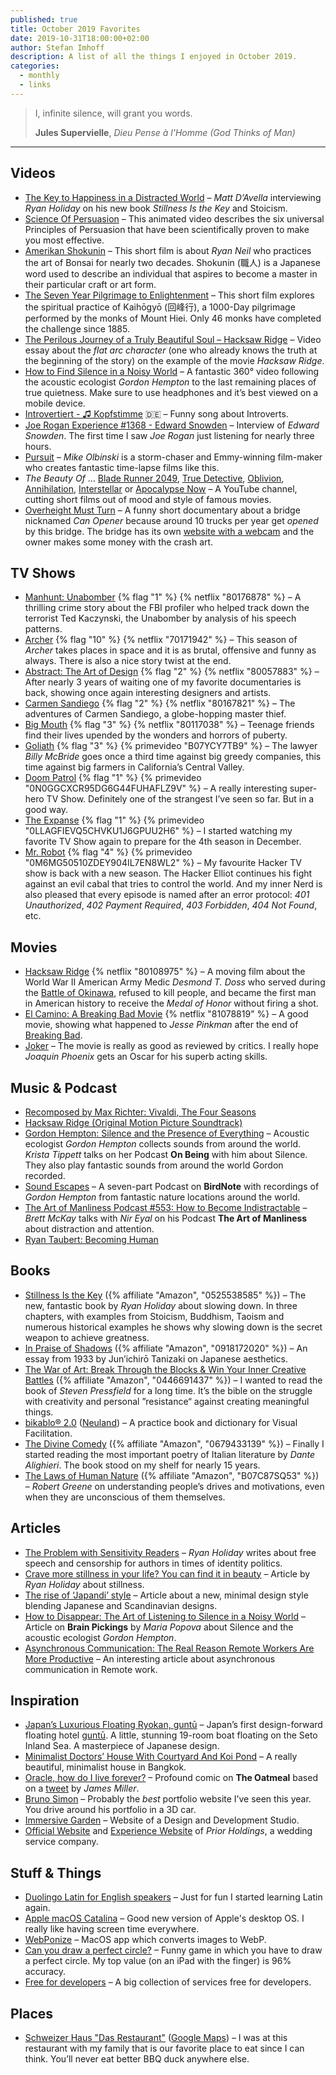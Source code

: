 ```yaml
---
published: true
title: October 2019 Favorites
date: 2019-10-31T18:00:00+02:00
author: Stefan Imhoff
description: A list of all the things I enjoyed in October 2019.
categories:
  - monthly
  - links
---
```


> I, infinite silence, will grant you words.
>
> **Jules Supervielle**, _Dieu Pense à l'Homme (God Thinks of Man)_

---

## Videos

- [The Key to Happiness in a Distracted World](https://youtu.be/5Lay89Tk2nk) – _Matt D’Avella_ interviewing _Ryan Holiday_ on his new book _Stillness Is the Key_ and Stoicism.
- [Science Of Persuasion](https://youtu.be/cFdCzN7RYbw) – This animated video describes the six universal Principles of Persuasion that have been scientifically proven to make you most effective.
- [Amerikan Shokunin](https://youtu.be/QcVEmP1-pqs) – This short film is about _Ryan Neil_ who practices the art of Bonsai for nearly two decades. Shokunin (職人) is a Japanese word used to describe an individual that aspires to become a master in their particular craft or art form.
- [The Seven Year Pilgrimage to Enlightenment](https://youtu.be/z3Ltwie3Tz8) – This short film explores the spiritual practice of Kaihōgyō (回峰行), a 1000-Day pilgrimage performed by the monks of Mount Hiei. Only 46 monks have completed the challenge since 1885.
- [The Perilous Journey of a Truly Beautiful Soul – Hacksaw Ridge](https://youtu.be/7rtccEB76_4) – Video essay about the _flat arc character_ (one who already knows the truth at the beginning of the story) on the example of the movie _Hacksaw Ridge_.
- [How to Find Silence in a Noisy World](https://youtu.be/qUxMdYhipvQ) – A fantastic 360° video following the acoustic ecologist _Gordon Hempton_ to the last remaining places of true quietness. Make sure to use headphones and it’s best viewed on a mobile device.
- [Introvertiert - ♫ Kopfstimme](https://youtu.be/hBLSJRF7bV8) 🇩🇪 – Funny song about Introverts.
- [Joe Rogan Experience #1368 - Edward Snowden](https://youtu.be/efs3QRr8LWw) – Interview of _Edward Snowden_. The first time I saw _Joe Rogan_ just listening for nearly three hours.
- [Pursuit](https://vimeo.com/226958858) – _Mike Olbinski_ is a storm-chaser and Emmy-winning film-maker who creates fantastic time-lapse films like this.
- _The Beauty Of_ … [Blade Runner 2049](https://youtu.be/IzpmRkjFLLE), [True Detective](https://www.youtube.com/watch?v=SVl7yuzyXMI), [Oblivion](https://www.youtube.com/watch?v=dtHgyxcKkcQ), [Annihilation](https://www.youtube.com/watch?v=r9hPETyhQqQ), [Interstellar](https://www.youtube.com/watch?v=665o5OwV_KU) or [Apocalypse Now](https://www.youtube.com/watch?v=VFuJsxEoYjU) – A YouTube channel, cutting short films out of mood and style of famous movies.
- [Overheight Must Turn](https://vimeo.com/271945574) – A funny short documentary about a bridge nicknamed _Can Opener_ because around 10 trucks per year get _opened_ by this bridge. The bridge has its own [website with a webcam](http://11foot8.com/) and the owner makes some money with the crash art.

## TV Shows

- [Manhunt: Unabomber](https://www.themoviedb.org/tv/72597-manhunt) {% flag "1" %} {% netflix "80176878" %} – A thrilling crime story about the FBI profiler who helped track down the terrorist Ted Kaczynski, the Unabomber by analysis of his speech patterns.
- [Archer](https://www.themoviedb.org/tv/10283-archer) {% flag "10" %} {% netflix "70171942" %} – This season of _Archer_ takes places in space and it is as brutal, offensive and funny as always. There is also a nice story twist at the end.
- [Abstract: The Art of Design](https://www.themoviedb.org/tv/70177-abstract-the-art-of-design) {% flag "2" %} {% netflix "80057883" %} – After nearly 3 years of waiting one of my favorite documentaries is back, showing once again interesting designers and artists.
- [Carmen Sandiego](https://www.themoviedb.org/tv/74728-carmen-sandiego) {% flag "2" %} {% netflix "80167821" %} – The adventures of Carmen Sandiego, a globe-hopping master thief.
- [Big Mouth](https://www.themoviedb.org/tv/74204-big-mouth) {% flag "3" %} {% netflix "80117038" %} – Teenage friends find their lives upended by the wonders and horrors of puberty.
- [Goliath](https://www.themoviedb.org/tv/67384-goliath) {% flag "3" %} {% primevideo "B07YCY7TB9" %} – The lawyer _Billy McBride_ goes once a third time against big greedy companies, this time against big farmers in California’s Central Valley.
- [Doom Patrol](https://www.themoviedb.org/tv/79501-doom-patrol) {% flag "1" %} {% primevideo "0N0GGCXCR95DG6G44FUHAFLZ9V" %} – A really interesting super-hero TV Show. Definitely one of the strangest I’ve seen so far. But in a good way.
- [The Expanse](https://www.themoviedb.org/tv/63639-the-expanse) {% flag "1" %} {% primevideo "0LLAGFIEVQ5CHVKU1J6GPUU2H6" %} – I started watching my favorite TV Show again to prepare for the 4th season in December.
- [Mr. Robot](https://www.themoviedb.org/tv/62560-mr-robot) {% flag "4" %} {% primevideo "0M6MG50510ZDEY904IL7EN8WL2" %} – My favourite Hacker TV show is back with a new season. The Hacker Elliot continues his fight against an evil cabal that tries to control the world. And my inner Nerd is also pleased that every episode is named after an error protocol: _401 Unauthorized_, _402 Payment Required_, _403 Forbidden_, _404 Not Found_, etc.

## Movies

- [Hacksaw Ridge](https://www.themoviedb.org/movie/324786-hacksaw-ridge) {% netflix "80108975" %} – A moving film about the World War II American Army Medic _Desmond T. Doss_ who served during the [Battle of Okinawa](https://en.wikipedia.org/wiki/Battle_of_Okinawa), refused to kill people, and became the first man in American history to receive the _Medal of Honor_ without firing a shot.
- [El Camino: A Breaking Bad Movie](https://www.themoviedb.org/movie/559969-el-camino-a-breaking-bad-movie) {% netflix "81078819" %} – A good movie, showing what happened to _Jesse Pinkman_ after the end of [Breaking Bad](https://www.themoviedb.org/tv/1396-breaking-bad).
- [Joker](https://www.themoviedb.org/movie/475557-joker) – The movie is really as good as reviewed by critics. I really hope _Joaquin Phoenix_ gets an Oscar for his superb acting skills.

## Music & Podcast

- [Recomposed by Max Richter: Vivaldi, The Four Seasons](https://open.spotify.com/album/5yuG2LEkf7QA9ZGIXldCmy)
- [Hacksaw Ridge (Original Motion Picture Soundtrack)](https://open.spotify.com/album/7jHwf1s7rFKZern6oM1tXo)
- [Gordon Hempton: Silence and the Presence of Everything](https://onbeing.org/programs/gordon-hempton-silence-and-the-presence-of-everything/) – Acoustic ecologist _Gordon Hempton_ collects sounds from around the world. _Krista Tippett_ talks on her Podcast **On Being** with him about Silence. They also play fantastic sounds from around the world Gordon recorded.
- [Sound Escapes](https://www.birdnote.org/blog/2019/07/sound-escapes) – A seven-part Podcast on **BirdNote** with recordings of _Gordon Hempton_ from fantastic nature locations around the world.
- [The Art of Manliness Podcast #553: How to Become Indistractable](https://www.artofmanliness.com/articles/podcast-553-how-to-become-indistractable/) – _Brett McKay_ talks with _Nir Eyal_ on his Podcast **The Art of Manliness** about distraction and attention.
- [Ryan Taubert: Becoming Human](https://open.spotify.com/track/7Khmqqrkilg4WPaKuz5IGa)

## Books

- [Stillness Is the Key](https://www.goodreads.com/book/show/43582733-stillness-is-the-key) ({% affiliate "Amazon", "0525538585" %}) – The new, fantastic book by _Ryan Holiday_ about slowing down. In three chapters, with examples from Stoicism, Buddhism, Taoism and numerous historical examples he shows why slowing down is the secret weapon to achieve greatness.
- [In Praise of Shadows](https://www.goodreads.com/book/show/34473.In_Praise_of_Shadows) ({% affiliate "Amazon", "0918172020" %}) – An essay from 1933 by Jun’ichirō Tanizaki on Japanese aesthetics.
- [The War of Art: Break Through the Blocks & Win Your Inner Creative Battles](https://www.goodreads.com/book/show/1319.The_War_of_Art) ({% affiliate "Amazon", "0446691437" %}) – I wanted to read the book of _Steven Pressfield_ for a long time. It’s the bible on the struggle with creativity and personal ”resistance“ against creating meaningful things.
- [bikablo® 2.0](https://www.goodreads.com/book/show/9732967-bikablo-2-0) ([Neuland](https://de.neuland.com/literatur/fachbuecher/bikablo-2.0.html)) – A practice book and dictionary for Visual Facilitation.
- [The Divine Comedy](https://www.goodreads.com/book/show/6656.The_Divine_Comedy) ({% affiliate "Amazon", "0679433139" %}) – Finally I started reading the most important poetry of Italian literature by _Dante Alighieri_. The book stood on my shelf for nearly 15 years.
- [The Laws of Human Nature](https://www.goodreads.com/book/show/40060191-the-laws-of-human-nature) ({% affiliate "Amazon", "B07C87SQ53" %}) – _Robert Greene_ on understanding people’s drives and motivations, even when they are unconscious of them themselves.

<Row variant="variable" minWidth="110px" marginBottom>
  <AmazonBook asin="0525538585" size="large" />
  <AmazonBook asin="0918172020" size="large" />
  <AmazonBook asin="0446691437" size="large" />
  <AmazonBook asin="0679433139" size="large" />
  <AmazonBook asin="B07C87SQ53" size="large" />
</Row>

## Articles

- [The Problem with Sensitivity Readers](https://quillette.com/2019/10/01/the-problem-with-sensitivity-readers/) – _Ryan Holiday_ writes about free speech and censorship for authors in times of identity politics.
- [Crave more stillness in your life? You can find it in beauty](https://ideas.ted.com/crave-more-stillness-in-your-life-you-can-find-it-in-beauty/) – Article by _Ryan Holiday_ about stillness.
- [The rise of ‘Japandi’ style](https://www.bbc.com/future/article/20191018-the-rise-of-japandi-style) – Article about a new, minimal design style blending Japanese and Scandinavian designs.
- [How to Disappear: The Art of Listening to Silence in a Noisy World](https://www.brainpickings.org/2019/10/14/gordon-hempton-silence/) – Article on **Brain Pickings** by _Maria Popova_ about Silence and the acoustic ecologist _Gordon Hempton_.
- [Asynchronous Communication: The Real Reason Remote Workers Are More Productive](https://doist.com/blog/asynchronous-communication/) – An interesting article about asynchronous communication in Remote work.

## Inspiration

- [Japan’s Luxurious Floating Ryokan, guntū](https://coolhunting.com/travel/japans-luxurious-floating-ryokan-guntu/) – Japan’s first design-forward floating hotel [guntū](https://guntu.jp/). A little, stunning 19-room boat floating on the Seto Inland Sea. A masterpiece of Japanese design.
- [Minimalist Doctors’ House With Courtyard And Koi Pond](http://www.home-designing.com/minimalist-doctors-house-with-courtyard-and-koi-pond) – A really beautiful, minimalist house in Bangkok.
- [Oracle, how do I live forever?](https://www.theoatmeal.com/comics/be_kind) – Profound comic on **The Oatmeal** based on a [tweet](https://twitter.com/asmallfiction/status/1139758454573162496) by _James Miller_.
- [Bruno Simon](https://bruno-simon.com/) – Probably the _best_ portfolio website I’ve seen this year. You drive around his portfolio in a 3D car.
- [Immersive Garden](https://immersive-g.com/) – Website of a Design and Development Studio.
- [Official Website](https://prior.co.jp/) and [Experience Website](https://prior.co.jp/discover/) of _Prior Holdings_, a wedding service company.

## Stuff & Things

- [Duolingo Latin for English speakers](https://www.duolingo.com/enroll/la/en) <Flag label="Beta" /> – Just for fun I started learning Latin again.
- [Apple macOS Catalina](https://www.apple.com/de/macos/catalina/) – Good new version of Apple's desktop OS. I really like having screen time everywhere.
- [WebPonize](https://webponize.org/) – MacOS app which converts images to WebP.
- [Can you draw a perfect circle?](https://vole.wtf/perfect-circle/) – Funny game in which you have to draw a perfect circle. My top value (on an iPad with the finger) is 96% accuracy.
- [Free for developers](https://free-for.dev/) – A big collection of services free for developers.

## Places

- [Schweizer Haus "Das Restaurant"](https://schweizer-haus.de/) ([Google Maps](https://goo.gl/maps/skt7eLc7C4u6TZLd7)) – I was at this restaurant with my family that is our favorite place to eat since I can think. You’ll never eat better BBQ duck anywhere else.
